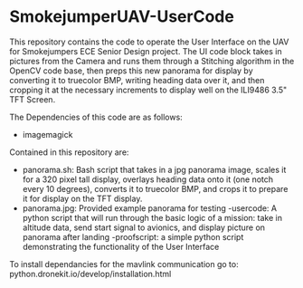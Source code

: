 # SmokejumperUAV-UserCode

This repository contains the code to operate the User Interface on the UAV for Smokejumpers ECE Senior Design project. The UI code block takes in pictures from the Camera and runs them through a Stitching algorithm in the OpenCV code base, then preps this new panorama for display by converting it to truecolor BMP, writing heading data over it, and then cropping it at the necessary increments to display well on the ILI9486 3.5" TFT Screen.    

The Dependencies of this code are as follows: 
- imagemagick

Contained in this repository are: 
- panorama.sh: Bash script that takes in a jpg panorama image, scales it for a 320 pixel tall display, overlays heading data onto it (one notch every 10 degrees), converts it to truecolor BMP, and crops it to prepare it for display on the TFT display. 
- panorama.jpg: Provided example panorama for testing
-usercode: A python script that will run through the basic logic of a mission: take in altitude data, send start signal to avionics, and display picture on panorama after landing
-proofscript: a simple python script demonstrating the functionality of the User Interface


To install dependancies for the mavlink communication go to: python.dronekit.io/develop/installation.html
